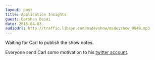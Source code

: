 ```yaml
---
layout: post
title: Application Insights
guest: Darshan Desai
date: 2015-04-03
audioUrl: http://traffic.libsyn.com/msdevshow/msdevshow_0049.mp3
---
```


Waiting for Carl to publish the show notes.

Everyone send Carl some motivation to his [twitter account](https://twitter.com/carlschweitzer).